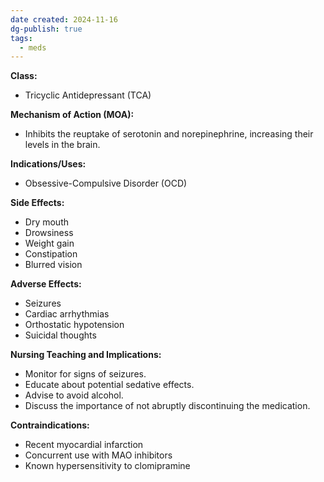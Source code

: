 ```yaml
---
date created: 2024-11-16
dg-publish: true
tags:
  - meds
---
```

**Class:**
- Tricyclic Antidepressant (TCA)

**Mechanism of Action (MOA):**
- Inhibits the reuptake of serotonin and norepinephrine, increasing their levels in the brain.

**Indications/Uses:**
- Obsessive-Compulsive Disorder (OCD)

**Side Effects:**
- Dry mouth
- Drowsiness
- Weight gain
- Constipation
- Blurred vision

**Adverse Effects:**
- Seizures
- Cardiac arrhythmias
- Orthostatic hypotension
- Suicidal thoughts

**Nursing Teaching and Implications:**
- Monitor for signs of seizures.
- Educate about potential sedative effects.
- Advise to avoid alcohol.
- Discuss the importance of not abruptly discontinuing the medication.

**Contraindications:**
- Recent myocardial infarction
- Concurrent use with MAO inhibitors
- Known hypersensitivity to clomipramine